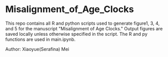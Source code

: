# Misalignment_of_Age_Clocks
This repo contains all R and python scripts used to generate figure1, 3, 4, and 5 for the manuscript "Misalignment of Age Clocks." Output figures are saved locally unless otherwise specified in the script.
The R and py functions are used in main.ipynb.

Author: Xiaoyue(Serafina) Mei
